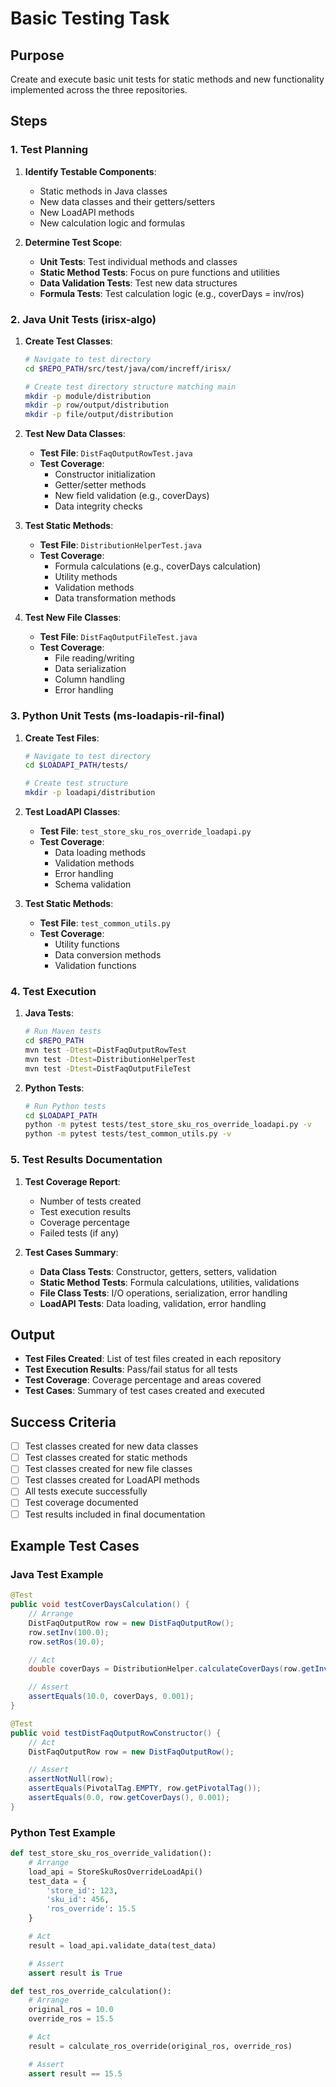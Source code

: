 # Basic Testing Task

## Purpose

Create and execute basic unit tests for static methods and new functionality implemented across the three repositories.

## Steps

### 1. Test Planning

1. **Identify Testable Components**:
   - Static methods in Java classes
   - New data classes and their getters/setters
   - New LoadAPI methods
   - New calculation logic and formulas

2. **Determine Test Scope**:
   - **Unit Tests**: Test individual methods and classes
   - **Static Method Tests**: Focus on pure functions and utilities
   - **Data Validation Tests**: Test new data structures
   - **Formula Tests**: Test calculation logic (e.g., coverDays = inv/ros)

### 2. Java Unit Tests (irisx-algo)

1. **Create Test Classes**:

   ```bash
   # Navigate to test directory
   cd $REPO_PATH/src/test/java/com/increff/irisx/

   # Create test directory structure matching main
   mkdir -p module/distribution
   mkdir -p row/output/distribution
   mkdir -p file/output/distribution
   ```

2. **Test New Data Classes**:
   - **Test File**: `DistFaqOutputRowTest.java`
   - **Test Coverage**:
     - Constructor initialization
     - Getter/setter methods
     - New field validation (e.g., coverDays)
     - Data integrity checks

3. **Test Static Methods**:
   - **Test File**: `DistributionHelperTest.java`
   - **Test Coverage**:
     - Formula calculations (e.g., coverDays calculation)
     - Utility methods
     - Validation methods
     - Data transformation methods

4. **Test New File Classes**:
   - **Test File**: `DistFaqOutputFileTest.java`
   - **Test Coverage**:
     - File reading/writing
     - Data serialization
     - Column handling
     - Error handling

### 3. Python Unit Tests (ms-loadapis-ril-final)

1. **Create Test Files**:

   ```bash
   # Navigate to test directory
   cd $LOADAPI_PATH/tests/

   # Create test structure
   mkdir -p loadapi/distribution
   ```

2. **Test LoadAPI Classes**:
   - **Test File**: `test_store_sku_ros_override_loadapi.py`
   - **Test Coverage**:
     - Data loading methods
     - Validation methods
     - Error handling
     - Schema validation

3. **Test Static Methods**:
   - **Test File**: `test_common_utils.py`
   - **Test Coverage**:
     - Utility functions
     - Data conversion methods
     - Validation functions

### 4. Test Execution

1. **Java Tests**:

   ```bash
   # Run Maven tests
   cd $REPO_PATH
   mvn test -Dtest=DistFaqOutputRowTest
   mvn test -Dtest=DistributionHelperTest
   mvn test -Dtest=DistFaqOutputFileTest
   ```

2. **Python Tests**:
   ```bash
   # Run Python tests
   cd $LOADAPI_PATH
   python -m pytest tests/test_store_sku_ros_override_loadapi.py -v
   python -m pytest tests/test_common_utils.py -v
   ```

### 5. Test Results Documentation

1. **Test Coverage Report**:
   - Number of tests created
   - Test execution results
   - Coverage percentage
   - Failed tests (if any)

2. **Test Cases Summary**:
   - **Data Class Tests**: Constructor, getters, setters, validation
   - **Static Method Tests**: Formula calculations, utilities, validations
   - **File Class Tests**: I/O operations, serialization, error handling
   - **LoadAPI Tests**: Data loading, validation, error handling

## Output

- **Test Files Created**: List of test files created in each repository
- **Test Execution Results**: Pass/fail status for all tests
- **Test Coverage**: Coverage percentage and areas covered
- **Test Cases**: Summary of test cases created and executed

## Success Criteria

- [ ] Test classes created for new data classes
- [ ] Test classes created for static methods
- [ ] Test classes created for new file classes
- [ ] Test classes created for LoadAPI methods
- [ ] All tests execute successfully
- [ ] Test coverage documented
- [ ] Test results included in final documentation

## Example Test Cases

### Java Test Example

```java
@Test
public void testCoverDaysCalculation() {
    // Arrange
    DistFaqOutputRow row = new DistFaqOutputRow();
    row.setInv(100.0);
    row.setRos(10.0);

    // Act
    double coverDays = DistributionHelper.calculateCoverDays(row.getInv(), row.getRos());

    // Assert
    assertEquals(10.0, coverDays, 0.001);
}

@Test
public void testDistFaqOutputRowConstructor() {
    // Act
    DistFaqOutputRow row = new DistFaqOutputRow();

    // Assert
    assertNotNull(row);
    assertEquals(PivotalTag.EMPTY, row.getPivotalTag());
    assertEquals(0.0, row.getCoverDays(), 0.001);
}
```

### Python Test Example

```python
def test_store_sku_ros_override_validation():
    # Arrange
    load_api = StoreSkuRosOverrideLoadApi()
    test_data = {
        'store_id': 123,
        'sku_id': 456,
        'ros_override': 15.5
    }

    # Act
    result = load_api.validate_data(test_data)

    # Assert
    assert result is True

def test_ros_override_calculation():
    # Arrange
    original_ros = 10.0
    override_ros = 15.5

    # Act
    result = calculate_ros_override(original_ros, override_ros)

    # Assert
    assert result == 15.5
```
